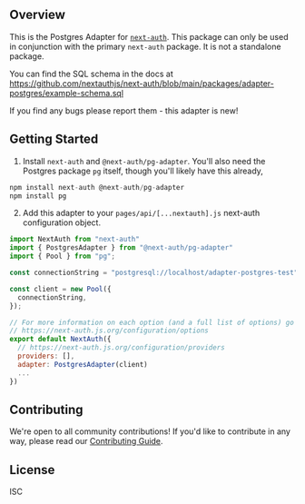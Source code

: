 ## Overview

This is the Postgres Adapter for [`next-auth`](https://next-auth.js.org). This package can only be used in conjunction with the primary `next-auth` package. It is not a standalone package.

You can find the SQL schema in the docs at https://github.com/nextauthjs/next-auth/blob/main/packages/adapter-postgres/example-schema.sql

If you find any bugs please report them - this adapter is new!

## Getting Started

1. Install `next-auth` and `@next-auth/pg-adapter`. You'll also need the Postgres package `pg`
itself, though you'll likely have this already,

```js
npm install next-auth @next-auth/pg-adapter
npm install pg
```

2. Add this adapter to your `pages/api/[...nextauth].js` next-auth configuration object.

```js
import NextAuth from "next-auth"
import { PostgresAdapter } from "@next-auth/pg-adapter"
import { Pool } from "pg";

const connectionString = "postgresql://localhost/adapter-postgres-test"

const client = new Pool({
  connectionString,
});

// For more information on each option (and a full list of options) go to
// https://next-auth.js.org/configuration/options
export default NextAuth({
  // https://next-auth.js.org/configuration/providers
  providers: [],
  adapter: PostgresAdapter(client)
  ...
})
```

## Contributing

We're open to all community contributions! If you'd like to contribute in any way, please read our [Contributing Guide](https://github.com/nextauthjs/next-auth/blob/main/CONTRIBUTING.md).

## License

ISC
